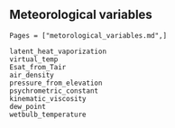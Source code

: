 ## Meteorological variables

```@index
Pages = ["metorological_variables.md",]
```

```@docs
latent_heat_vaporization
virtual_temp
Esat_from_Tair
air_density
pressure_from_elevation
psychrometric_constant
kinematic_viscosity
dew_point
wetbulb_temperature
```